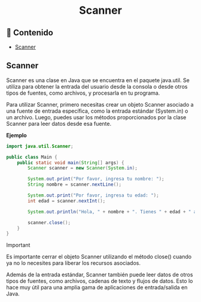 <h1 align="center">Scanner</h1>

<h2>📑 Contenido</h2>

- [Scanner](#scanner)

## Scanner

Scanner es una clase en Java que se encuentra en el paquete java.util. Se utiliza para obtener la entrada del usuario desde la consola o desde otros tipos de fuentes, como archivos, y procesarla en tu programa.

Para utilizar Scanner, primero necesitas crear un objeto Scanner asociado a una fuente de entrada específica, como la entrada estándar (System.in) o un archivo. Luego, puedes usar los métodos proporcionados por la clase Scanner para leer datos desde esa fuente.

**Ejemplo**

```java
import java.util.Scanner;

public class Main {
    public static void main(String[] args) {
        Scanner scanner = new Scanner(System.in);

        System.out.print("Por favor, ingresa tu nombre: ");
        String nombre = scanner.nextLine();

        System.out.print("Por favor, ingresa tu edad: ");
        int edad = scanner.nextInt();

        System.out.println("Hola, " + nombre + ". Tienes " + edad + " años.");

        scanner.close();
    }
}
```

> [!IMPORTANT]
>
> Es importante cerrar el objeto Scanner utilizando el método close() cuando ya no lo necesites para liberar los recursos asociados.

Además de la entrada estándar, Scanner también puede leer datos de otros tipos de fuentes, como archivos, cadenas de texto y flujos de datos. Esto lo hace muy útil para una amplia gama de aplicaciones de entrada/salida en Java.